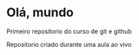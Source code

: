 # Olá, mundo
Primeiro repositorio do curso de git e github


Repositorio criado durante uma aula ao vivo